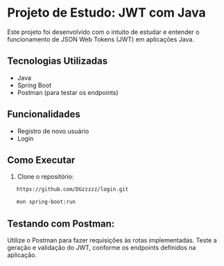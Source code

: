 # Projeto de Estudo: JWT com Java

Este projeto foi desenvolvido com o intuito de estudar e entender o funcionamento de JSON Web Tokens (JWT) em aplicações Java. 

## Tecnologias Utilizadas

- Java
- Spring Boot
- Postman (para testar os endpoints)

## Funcionalidades

- Registro de novo usuário
- Login

## Como Executar

1. Clone o repositório:

```bash
   https://github.com/DGzzzzz/login.git
```

```bash
   mvn spring-boot:run
```

## Testando com Postman:

Utilize o Postman para fazer requisições às rotas implementadas.
Teste a geração e validação do JWT, conforme os endpoints definidos na aplicação.
